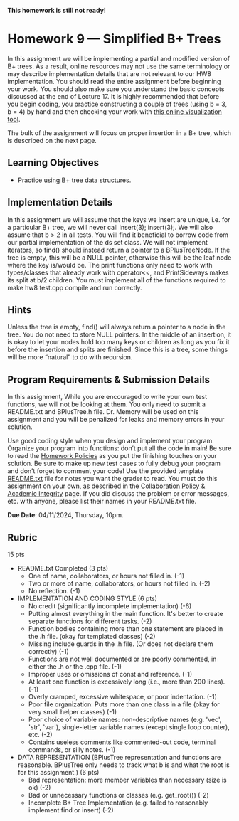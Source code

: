 **This homework is still not ready!**

# Homework 9 — Simplified B+ Trees

In this assignment we will be implementing a partial and modified version of B+ trees. As a result, online
resources may not use the same terminology or may describe implementation details that are not relevant
to our HW8 implementation. You should read the entire assignment before beginning your work. You
should also make sure you understand the basic concepts discussed at the end of Lecture 17. It is highly
recommended that before you begin coding, you practice constructing a couple of trees (using b = 3, b = 4)
by hand and then checking your work with [this online visualization tool](https://www.cs.usfca.edu/~galles/visualization/BPlusTree.html).

The bulk of the assignment will focus on proper insertion in a B+ tree, which is described on the next page.

## Learning Objectives

- Practice using B+ tree data structures.

## Implementation Details

In this assignment we will assume that the keys we insert are unique, i.e. for a particular B+ tree, we will
never call insert(3); insert(3);. We will also assume that b > 2 in all tests. You will find it beneficial to
borrow code from our partial implementation of the ds set class. We will not implement iterators, so find()
should instead return a pointer to a BPlusTreeNode. If the tree is empty, this will be a NULL pointer,
otherwise this will be the leaf node where the key is/would be. The print functions only need to work with
types/classes that already work with operator<<, and PrintSideways makes its split at b/2 children. You
must implement all of the functions required to make hw8 test.cpp compile and run correctly.

## Hints

Unless the tree is empty, find() will always return a pointer to a node in the tree. You do not need to store
NULL pointers. In the middle of an insertion, it is okay to let your nodes hold too many keys or children as
long as you fix it before the insertion and splits are finished. Since this is a tree, some things will be more
“natural” to do with recursion.

## Program Requirements & Submission Details

In this assignment, While you are encouraged to write your own test functions, we will not be looking at them. You only need
to submit a README.txt and BPlusTree.h file. Dr. Memory will be used on this assignment and you will
be penalized for leaks and memory errors in your solution. 

Use good coding style when you design and implement your program. Organize your program into functions: don’t put all the code in main! Be sure to read the [Homework Policies](https://www.cs.rpi.edu/academics/courses/spring24/csci1200/homework_policies.php) as you put the finishing touches on your solution. Be sure to make up new test cases to fully debug your program and don’t forget to comment your code! Use the provided template [README.txt](./README.txt) file for notes you want the grader to read.
You must do this assignment on your own, as described in the [Collaboration Policy & Academic Integrity](https://www.cs.rpi.edu/academics/courses/spring24/csci1200/academic_integrity.php) page. If you did discuss the problem or error messages, etc. with anyone, please list their names in your README.txt file.

**Due Date**: 04/11/2024, Thursday, 10pm.

## Rubric

15 pts
 - README.txt Completed (3 pts)
   - One of name, collaborators, or hours not filled in. (-1)
   - Two or more of name, collaborators, or hours not filled in. (-2)
   - No reflection. (-1)
 - IMPLEMENTATION AND CODING STYLE (6 pts)
   - No credit (significantly incomplete implementation) (-6)
   - Putting almost everything in the main function. It's better to create separate functions for different tasks. (-2)
   - Function bodies containing more than one statement are placed in the .h file. (okay for templated classes) (-2)
   - Missing include guards in the .h file. (Or does not declare them correctly) (-1)
   - Functions are not well documented or are poorly commented, in either the .h or the .cpp file. (-1)
   - Improper uses or omissions of const and reference. (-1)
   - At least one function is excessively long (i.e., more than 200 lines). (-1)
   - Overly cramped, excessive whitespace, or poor indentation. (-1)
   - Poor file organization: Puts more than one class in a file (okay for very small helper classes) (-1)
   - Poor choice of variable names: non-descriptive names (e.g. 'vec', 'str', 'var'), single-letter variable names (except single loop counter), etc. (-2)
   - Contains useless comments like commented-out code, terminal commands, or silly notes. (-1)
 - DATA REPRESENTATION (BPlusTree representation and functions are reasonable. BPlusTree only needs to track what b is and what the root is for this assignment.) (6 pts)
   - Bad representation: more member variables than necessary (size is ok) (-2)
   - Bad or unnecessary functions or classes (e.g. get_root()) (-2)
   - Incomplete B+ Tree Implementation (e.g. failed to reasonably implement find or insert) (-2)
